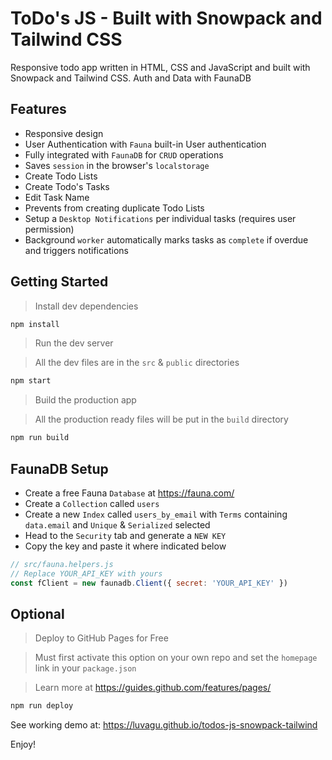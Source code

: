 # ToDo's JS - Built with Snowpack and Tailwind CSS

Responsive todo app written in HTML, CSS and JavaScript and built with Snowpack and Tailwind CSS. Auth and Data with FaunaDB

## Features

- Responsive design
- User Authentication with `Fauna` built-in User authentication
- Fully integrated with `FaunaDB` for `CRUD` operations
- Saves `session` in the browser's `localstorage`
- Create Todo Lists
- Create Todo's Tasks
- Edit Task Name
- Prevents from creating duplicate Todo Lists
- Setup a `Desktop Notifications` per individual tasks (requires user permission)
- Background `worker` automatically marks tasks as `complete` if overdue and triggers notifications

## Getting Started

> Install dev dependencies

```sh
npm install
```

> Run the dev server

> All the dev files are in the `src` & `public` directories

```sh
npm start
```

> Build the production app

> All the production ready files will be put in the `build` directory

```sh
npm run build
```

## FaunaDB Setup

- Create a free Fauna `Database` at https://fauna.com/
- Create a `Collection` called `users`
- Create a new `Index` called `users_by_email` with `Terms` containing `data.email` and `Unique` & `Serialized` selected
- Head to the `Security` tab and generate a `NEW KEY`
- Copy the key and paste it where indicated below

```js
// src/fauna.helpers.js
// Replace YOUR_API_KEY with yours
const fClient = new faunadb.Client({ secret: 'YOUR_API_KEY' })
```

## Optional

> Deploy to GitHub Pages for Free

> Must first activate this option on your own repo and set the `homepage` link in your `package.json`

> Learn more at https://guides.github.com/features/pages/

```sh
npm run deploy
```


See working demo at: https://luvagu.github.io/todos-js-snowpack-tailwind

Enjoy!
